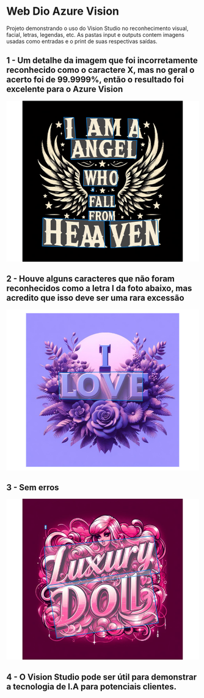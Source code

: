 # Web Dio Azure Vision

Projeto demonstrando o uso do Vision Studio no reconhecimento visual, facial, letras, legendas, etc. As pastas input e outputs contem imagens usadas como entradas e o print de suas respectivas saídas.

## 1 - Um detalhe da imagem que foi incorretamente reconhecido como o caractere X, mas no geral o acerto foi de 99.9999%, então o resultado foi excelente para o Azure Vision

![I AM A ANGEL](outputs/2-2.png)

## 2 - Houve alguns caracteres que não foram reconhecidos como a letra I da foto abaixo, mas acredito que isso deve ser uma rara excessão
![I LOVE YOU](outputs/1-1.png)

## 3 - Sem erros
![DOLL](outputs/3-3.png)

## 4 - O Vision Studio pode ser útil para demonstrar a tecnologia de I.A para potenciais clientes.